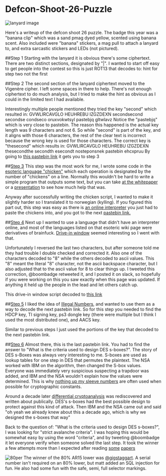 # Defcon-Shoot-26-Puzzle
![lanyard image](https://pbs.twimg.com/media/DkLqeIsUYAE46Lm.jpg "lanyard")

Here's a writeup of the defcon shoot 26 puzzle. The badge this year was a "banana clip" which was a sand pmag dyed yellow, scented using banana scent. Also included were "banana" stickers, a mag pull to attach a lanyard to, and extra sarcastic stickers and LEDs (not pictured). 

##Step 1
Starting with the lanyard it is obvious there's some ciphertext. There are two distinct sections, designated by "|". I wanted to start off easy to get people into the contest so this is just ROT13 that decodes to:
hint for step two not the first

##Step 2
The second section of the lanyard ciphertext moved to the Vigenère cipher. I left some spaces in there to help. There's not enough ciphertext to do much analysis, but I tried to make the hint as obvious as I could in the limited text I had available.

Interestingly multiple people mentioned they tried the key "second" which resulted in: 
GVWLIRCAVGLO HEUHREBU IZGZDEXN
secondsecond secondse condseco
oruxvokwtsyl pastebjq gltwlavz
Notice the "pastebjq" which is very close to pastebin. The reason this happened is the actual key length was 9 characters and not 6. So while "second" is part of the key, and it aligns with those 6 characters, the rest of the clear text is incorrect because the wrong key is used for those characters. The correct key is "thesecond" which results in:
GVWLIRCAVGLO HEUHREBU IZGZDEXN
thesecondthe secondth esecondt
nosteponsnek pastebin ehcxpruu
By going to [this pastebin link](https://pastebin.com/ehcxpruu) it gets you to step 3

##[Step 3](https://pastebin.com/ehcxpruu)
This step was the most work for me, I wrote some code in the [esoteric language "chicken"](https://esolangs.org/wiki/Chicken#Examples) which each operation is designated by the number of "chickens" on a line. Normally this wouldn't be hard to write a simple program that outputs some text, but you can take [at the whitepaper](https://isotropic.org/papers/chicken.pdf) or a [presentation](https://youtu.be/yL_-1d9OSdk?t=37) to see how much help that was. 

Anyway after successfully writing the chicken script, I wanted to make it slightly harder so I translated it to norwegian (kylling). If you figured this part out, this step was easy as there is [an online interpreter](http://torso.me/chicken) you just had to paste the chickens into, and you got to the next [pastebin link.](https://pastebin.com/z8W4WDCC)

##[Step 4](https://pastebin.com/z8W4WDCC)
Next up I wanted to use a language that didn't have an interpreter online, and most of the languages listed on that esoteric wiki page were derivatives of brainfuck. [Drive-in window](https://esolangs.org/wiki/Drive-In_Window) seemed interesting so I went with that. 

Unfortunately I reversed the last two characters, but after someone told me they had trouble I double checked and corrected it. Also one of the characters decoded to "8" while the others decoded to ascii values. This "8" meant the literal "8" character, not the ascii backspace character, but I also adjusted that to the ascii value for 8 to clear things up. 
I tweeted this correction, @boombadge retweeted it, and I posted it on slack, so hopefully if you were working on this you saw exactly when this page was updated. If anything it held up the people in the lead and let others catch up.

This drive-in window script decoded to [this link](https://pastebin.com/YvPi8QUw)

##[Step 5](https://pastebin.com/YvPi8QUw)
I liked the idea of [Illegal Numbers](https://en.wikipedia.org/wiki/Illegal_number), and wanted to use them as a way to decode the next pastebin link. So for this step you needed to find the HDCP key, TI signing key, ps3 dongle key (there were multiple but I think I used the most distributed one), and AACS key. 

Similar to previous steps I just used the portions of the key that decoded to the next pastebin link.

##[Step 6](https://pastebin.com/JQwNUJfG)
Almost there, this is the last pastebin link. You had to find the answer to "What is the criteria used to design DES s-boxes?". The story of DES s-Boxes was always very interesting to me. S-boxes are used as lookup tables for one step in DES that permutes the plaintext. The NSA worked with IBM on the algorithm, then changed the S-box values. Everyone was immediately very suspicious suspecting a trapdoor was added, and IBM and the NSA wouldn't explain how the values were determined. This is why [nothing up my sleeve numbers](https://en.wikipedia.org/wiki/Nothing_up_my_sleeve_number) are often used when possible for cryptographic constants.

Around a decade later [differential cryptoanalysis](https://en.wikipedia.org/wiki/Differential_cryptanalysis#History) was rediscovered and written about publically. DES's s-boxes had the best possible design to protect against this kind of attack. Then IBM and the NSA came out and said "oh yeah we already knew about this a decade ago, which is why we designed the s-boxes that way"

Back to the question of: "What is the criteria used to design DES s-boxes?", I was looking for "strict avalanche criteria". I was hoping this would be somewhat easy by using the word "criteria", and by tweeting @boombadge it let everyone verify when someone solved the last step. It took the winner a few attempts more than I expected after reading [some](http://citeseerx.ist.psu.edu/viewdoc/download?doi=10.1.1.193.2902&rep=rep1&type=pdf) [papers](https://link.springer.com/content/pdf/10.1007%2F3-540-39799-X_41.pdf)

![80per](https://pbs.twimg.com/media/Djuq2AmUUAAC-5i.jpg "80per")
The winner of the 80% AR15 lower was [@gigstaggart](https://twitter.com/gigstaggart). A serial number isn't required on an 80% lower, but matt added an SQL injection for fun. He also had some fun with the safe, semi, full selector markings.

